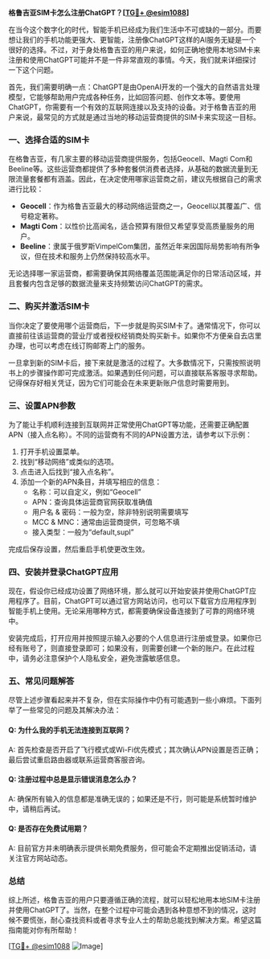 **格鲁吉亚SIM卡怎么注册ChatGPT？[[TG💪+ @esim1088](https://t.me/s/esim1088)]**

在当今这个数字化的时代，智能手机已经成为我们生活中不可或缺的一部分。而要想让我们的手机功能更强大、更智能，注册像ChatGPT这样的AI服务无疑是一个很好的选择。不过，对于身处格鲁吉亚的用户来说，如何正确地使用本地SIM卡来注册和使用ChatGPT可能并不是一件非常直观的事情。今天，我们就来详细探讨一下这个问题。

首先，我们需要明确一点：ChatGPT是由OpenAI开发的一个强大的自然语言处理模型，它能够帮助用户完成各种任务，比如回答问题、创作文本等。要使用ChatGPT，你需要有一个有效的互联网连接以及支持的设备。对于格鲁吉亚的用户来说，最常见的方式就是通过当地的移动运营商提供的SIM卡来实现这一目标。

### 一、选择合适的SIM卡

在格鲁吉亚，有几家主要的移动运营商提供服务，包括Geocell、Magti Com和Beeline等。这些运营商都提供了多种套餐供消费者选择，从基础的数据流量到无限流量套餐都有涵盖。因此，在决定使用哪家运营商之前，建议先根据自己的需求进行比较：

- **Geocell**：作为格鲁吉亚最大的移动网络运营商之一，Geocell以其覆盖广、信号稳定著称。
- **Magti Com**：以性价比高闻名，适合预算有限但又希望享受高质量服务的用户。
- **Beeline**：隶属于俄罗斯VimpelCom集团，虽然近年来因国际局势影响有所争议，但在技术和服务上仍然保持较高水平。

无论选择哪一家运营商，都需要确保其网络覆盖范围能满足你的日常活动区域，并且套餐内包含足够的数据流量来支持频繁访问ChatGPT的需求。

### 二、购买并激活SIM卡

当你决定了要使用哪个运营商后，下一步就是购买SIM卡了。通常情况下，你可以直接前往该运营商的营业厅或者授权经销商处购买新卡。如果你不方便亲自去店里办理，也可以考虑在线订购邮寄上门的服务。

一旦拿到新的SIM卡后，接下来就是激活的过程了。大多数情况下，只需按照说明书上的步骤操作即可完成激活。如果遇到任何问题，可以直接联系客服寻求帮助。记得保存好相关凭证，因为它们可能会在未来更新账户信息时需要用到。

### 三、设置APN参数

为了能让手机顺利连接到互联网并正常使用ChatGPT等功能，还需要正确配置APN（接入点名称）。不同的运营商有不同的APN设置方法，请参考以下示例：

1. 打开手机设置菜单。
2. 找到“移动网络”或类似的选项。
3. 点击进入后找到“接入点名称”。
4. 添加一个新的APN条目，并填写相应的信息：
   - 名称：可以自定义，例如“Geocell”
   - APN：查询具体运营商官网获取准确值
   - 用户名 & 密码：一般为空，除非特别说明需要填写
   - MCC & MNC：通常由运营商提供，可忽略不填
   - 接入类型：一般为“default,supl”

完成后保存设置，然后重启手机使更改生效。

### 四、安装并登录ChatGPT应用

现在，假设你已经成功设置了网络环境，那么就可以开始安装并使用ChatGPT应用程序了。目前，ChatGPT可以通过官方网站访问，也可以下载官方应用程序到智能手机上使用。无论采用哪种方式，都需要确保设备连接到了可靠的网络环境中。

安装完成后，打开应用并按照提示输入必要的个人信息进行注册或登录。如果你已经有账号了，则直接登录即可；如果没有，则需要创建一个新的账户。在此过程中，请务必注意保护个人隐私安全，避免泄露敏感信息。

### 五、常见问题解答

尽管上述步骤看起来并不复杂，但在实际操作中仍有可能遇到一些小麻烦。下面列举了一些常见的问题及其解决办法：

#### Q: 为什么我的手机无法连接到互联网？
A: 首先检查是否开启了飞行模式或Wi-Fi优先模式；其次确认APN设置是否正确；最后尝试重启路由器或联系运营商客服咨询。

#### Q: 注册过程中总是显示错误消息怎么办？
A: 确保所有输入的信息都是准确无误的；如果还是不行，则可能是系统暂时维护中，请稍后再试。

#### Q: 是否存在免费试用期？
A: 目前官方并未明确表示提供长期免费服务，但可能会不定期推出促销活动，请关注官方网站动态。

### 总结

综上所述，格鲁吉亚的用户只要遵循正确的流程，就可以轻松地用本地SIM卡注册并使用ChatGPT了。当然，在整个过程中可能会遇到各种意想不到的情况，这时候不要慌张，耐心查找资料或者寻求专业人士的帮助总能找到解决方案。希望这篇指南能对你有所帮助！

[[TG💪+ @esim1088](https://t.me/s/esim1088) ![Image](https://i.postimg.cc/4NQfJmqS/Snipaste-2025-05-13-00-14-12.png)]